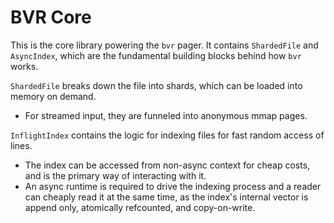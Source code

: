 # BVR Core

This is the core library powering the `bvr` pager. It contains `ShardedFile` and `AsyncIndex`,
which are the fundamental building blocks behind how `bvr` works.

`ShardedFile` breaks down the file into shards, which can be loaded into memory on demand.
* For streamed input, they are funneled into anonymous mmap pages.

`InflightIndex` contains the logic for indexing files for fast random access of lines.
* The index can be accessed from non-async context for cheap costs, and is the primary
  way of interacting with it.
* An async runtime is required to drive the indexing process and a reader can cheaply read it
  at the same time, as the index's internal vector is append only, atomically refcounted,
  and copy-on-write.